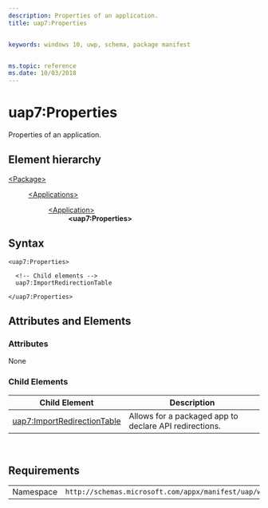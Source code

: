 ```yaml
---
description: Properties of an application.
title: uap7:Properties


keywords: windows 10, uwp, schema, package manifest


ms.topic: reference
ms.date: 10/03/2018
---
```


# uap7:Properties
Properties of an application.

## Element hierarchy

<dl>
<dt><a href="element-package.md">&lt;Package&gt;</a></dt>
<dd>
<dl>
<dt><a href="element-applications.md">&lt;Applications&gt;</a></dt>
<dd>
<dl>
<dt><a href="element-application.md">&lt;Application&gt;</a></dt>
<dd><b>&lt;uap7:Properties&gt;</b></dd>
</dl>
</dd>
</dl>
</dd>
</dl>

## Syntax

``` syntax
<uap7:Properties>

  <!-- Child elements -->
  uap7:ImportRedirectionTable

</uap7:Properties>
```

## Attributes and Elements
### Attributes
None 

### Child Elements

| Child Element | Description |
|---------------|-------------|
| [uap7:ImportRedirectionTable](element-uap7-importredirectiontable.md) | Allows for a packaged app to declare API redirections.|

 
## Requirements

|   |   |
|--|--|
| Namespace | `http://schemas.microsoft.com/appx/manifest/uap/windows10/7` |


 

 



